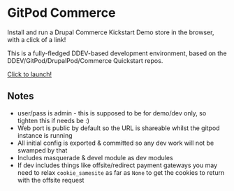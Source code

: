 # GitPod Commerce

Install and run a Drupal Commerce Kickstart Demo store in the browser, with a click of a link!

This is a fully-fledged DDEV-based development environment, based on the DDEV/GitPod/DrupalPod/Commerce Quickstart repos.

[Click to launch!](https://gitpod.io/?autostart=true#https://github.com/NikLP/gitpod-commerce)

## Notes

- user/pass is admin - this is supposed to be for demo/dev only, so tighten this if needs be :) 
- Web port is public by default so the URL is shareable whilst the gitpod instance is running
- All initial config is exported & committed so any dev work will not be swamped by that
- Includes masquerade & devel module as dev modules
- If dev includes things like offsite/redirect payment gateways you may need to relax
  `cookie_samesite` as far as `None` to get the cookies to return with the offsite request
